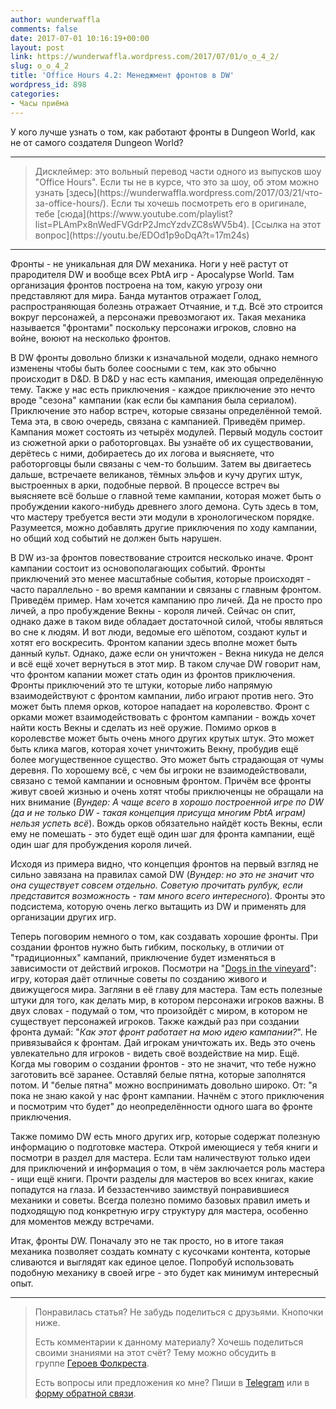 ```yaml
---
author: wunderwaffla
comments: false
date: 2017-07-01 10:16:19+00:00
layout: post
link: https://wunderwaffla.wordpress.com/2017/07/01/o_o_4_2/
slug: o_o_4_2
title: 'Office Hours 4.2: Менеджмент фронтов в DW'
wordpress_id: 898
categories:
- Часы приёма
---
```


У кого лучше узнать о том, как работают фронты в Dungeon World, как не от самого создателя Dungeon World?<!-- more -->



* * *





<blockquote>Дисклеймер: это вольный перевод части одного из выпусков шоу "Office Hours". Если ты не в курсе, что это за шоу, об этом можно узнать [здесь](https://wunderwaffla.wordpress.com/2017/03/21/что-за-office-hours/). Если ты хочешь посмотреть его в оригинале, тебе [сюда](https://www.youtube.com/playlist?list=PLAmPx8nWedFVGdrP2JmcYzdvZC8sWV5b4).
[Ссылка на этот вопрос](https://youtu.be/EDOd1p9oDqA?t=17m24s)</blockquote>





* * *



Фронты - не уникальная для DW механика. Ноги у неё растут от прародителя DW и вообще всех PbtA игр - Apocalypse World. Там организация фронтов построена на том, какую угрозу они представляют для мира. Банда мутантов отражает Голод, распространяющая болезнь отражает Отчаяние, и т.д. Всё это строится вокруг персонажей, а персонажи превозмогают их. Такая механика называется "фронтами" поскольку персонажи игроков, словно на войне, воюют на несколько фронтов.

В DW фронты довольно близки к изначальной модели, однако немного изменены чтобы быть более соосными с тем, как это обычно происходит в D&D. В D&D у нас есть кампания, имеющая определённую тему. Также у нас есть приключения - каждое приключение это нечто вроде "сезона" кампании (как если бы кампания была сериалом). Приключение это набор встреч, которые связаны определённой темой. Тема эта, в свою очередь, связана с кампанией. Приведём пример. Кампания может состоять из четырёх модулей. Первый модуль состоит из сюжетной арки о работорговцах. Вы узнаёте об их существовании, дерётесь с ними, добираетесь до их логова и выясняете, что работорговцы были связаны с чем-то большим. Затем вы двигаетесь дальше, встречаете великанов, тёмных эльфов и кучу других штук, выстроенных в арки, подобные первой. В процессе встреч вы выясняете всё больше о главной теме кампании, которая может быть о пробуждении какого-нибудь древнего злого демона.
Суть здесь в том, что мастеру требуется вести эти модули в хронологическом порядке. Разумеется, можно добавлять другие приключения по ходу кампании, но общий ход событий не должен быть нарушен.

В DW из-за фронтов повествование строится несколько иначе. Фронт кампании состоит из основополагающих событий. Фронты приключений это менее масштабные события, которые происходят - часто параллельно - во время кампании и связаны с главным фронтом.
Приведём пример. Нам хочется кампанию про личей. Да не просто про личей, а про пробуждение Векны - короля личей. Сейчас он спит, однако даже в таком виде обладает достаточной силой, чтобы являться во сне к людям. И вот люди, ведомые его шёпотом, создают культ и хотят его воскресить. Фронтом капании здесь вполне может быть данный культ. Однако, даже если он уничтожен -
Векна никуда не делся и всё ещё хочет вернуться в этот мир. В таком случае DW говорит нам, что фронтом капании может стать один из фронтов приключения. Фронты приключений это те штуки, которые либо напрямую взаимодействуют с фронтом кампании, либо играют против него. Это может быть племя орков, которое нападает на королевство. Фронт с орками может взаимодействовать с фронтом кампании - вождь хочет найти кость Векны и сделать из неё оружие. Помимо орков в королевстве может быть очень много других крутых штук. Это может быть клика магов, которая хочет уничтожить Векну, пробудив ещё более могущественное существо. Это может быть страдающая от чумы деревня. По хорошему всё, с чем бы игроки не взаимодействовали, связано с темой кампании и основным фронтом. Причём все фронты живут своей жизнью и очень хотят чтобы приключенцы не обращали на них внимание (_Вундер: А чаще всего в хорошо построенной игре по DW (да и не только DW - такая концепция присуща многим PbtA играм) нельзя успеть всё_). Вождь орков обязательно найдёт кость Векны, если ему не помешать - это будет ещё один шаг для фронта кампании, ещё один шаг для пробуждения короля личей.

Исходя из примера видно, что концепция фронтов на первый взгляд не сильно завязана на правилах самой DW (_Вундер: но это не значит что она существует совсем отдельно. Советую прочитать рулбук, если представится возможность - там много всего интересного_). Фронты это подсистема, которую очень легко вытащить из DW и применять для организации других игр.

Теперь поговорим немного о том, как создавать хорошие фронты. При создании фронтов нужно быть гибким, поскольку, в отличии от "традиционных" кампаний, приключение будет изменяться в зависимости от действий игроков. Посмотри на "[Dogs in the vineyard](http://www.lumpley.com/dogs.html)": игру, которая даёт отличные советы по созданию живого и движущегося мира. Загляни в её главу для мастера. Там есть полезные штуки для того, как делать мир, в котором персонажи игроков важны. В двух словах - подумай о том, что произойдёт с миром, в котором не существует персонажей игроков. Также каждый раз при создании фронта думай: "_Как этот фронт работает на мою идею кампании?_". Не привязывайся к фронтам. Дай игрокам уничтожать их. Ведь это очень увлекательно для игроков - видеть своё воздействие на мир.
Ещё. Когда мы говорим о создании фронтов - это не значит, что тебе нужно заготовить всё заранее. Оставляй белые пятна, которые заполнятся потом. И "белые пятна" можно воспринимать довольно широко. От: "я пока не знаю какой у нас фронт кампании. Начнём с этого приключения и посмотрим что будет" до неопределённости одного шага во фронте приключения.

Также помимо DW есть много других игр, которые содержат полезную информацию о подготовке мастера. Открой имеющиеся у тебя книги и посмотри в раздел для мастера. Если там наличествуют только идеи для приключений и информация о том, в чём заключается роль мастера - ищи ещё книги. Прочти разделы для мастеров во всех книгах, какие попадутся на глаза. И беззастенчиво заимствуй понравившиеся механики и советы. Всегда полезно помимо базовых правил иметь и подходящую под конкретную игру структуру для мастера, особенно для моментов между встречами.

Итак, фронты DW. Поначалу это не так просто, но в итоге такая механика позволяет создать комнату с кусочками контента, которые сливаются и выглядят как единое целое. Попробуй использовать подобную механику в своей игре - это будет как минимум интересный опыт.



* * *





<blockquote>Понравилась статья? Не забудь поделиться с друзьями. Кнопочки ниже.

Есть комментарии к данному материалу? Хочешь поделиться своими знаниями на этот счёт? Тему можно обсудить в группе [Героев Фолкреста](https://vk.com/heroesoffallcrest).

Есть вопросы или предложения ко мне? Пиши в [Telegram](https://t.me/wunderwaffla) или в [форму обратной связи](https://wunderwaffla.wordpress.com/contact/).</blockquote>
